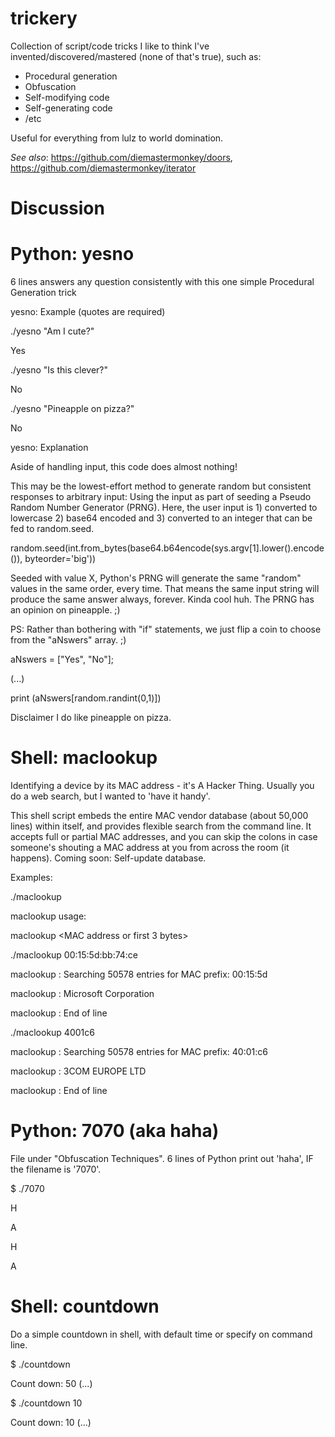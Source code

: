 # trickery
Collection of script/code tricks I like to think I've invented/discovered/mastered (none of that's true), such as:  

+ Procedural generation
+ Obfuscation
+ Self-modifying code
+ Self-generating code
+ /etc

Useful for everything from lulz to world domination.

*See also*: https://github.com/diemastermonkey/doors, https://github.com/diemastermonkey/iterator

# Discussion

# Python: yesno 
6 lines answers any question consistently with this one simple Procedural Generation trick

yesno: Example (quotes are required)

./yesno "Am I cute?"

  Yes
  
./yesno "Is this clever?"

  No
  
./yesno "Pineapple on pizza?"

  No
  
yesno: Explanation

Aside of handling input, this code does almost nothing!

This may be the lowest-effort method to generate random but consistent responses to arbitrary input: Using the input as part of seeding a Pseudo Random Number Generator (PRNG). Here, the user input is 1) converted to lowercase 2) base64 encoded and 3) converted to an integer that can be fed to random.seed. 

  random.seed(int.from_bytes(base64.b64encode(sys.argv[1].lower().encode()), byteorder='big'))

Seeded with value X, Python's PRNG will generate the same "random" values in the same order, every time.
That means the same input string will produce the same answer always, forever. Kinda cool huh. The PRNG has an opinion on pineapple. ;)

PS: Rather than bothering with "if" statements, we just flip a coin to choose from the "aNswers" array. ;)

  aNswers = ["Yes", "No"];
  
  (...)
  
  print (aNswers[random.randint(0,1)])

Disclaimer
I do like pineapple on pizza.

# Shell: maclookup

Identifying a device by its MAC address - it's A Hacker Thing. Usually you do a web search, but I wanted to 'have it handy'. 

This shell script embeds the entire MAC vendor database (about 50,000 lines) within itself, and provides flexible search from the command line. It accepts full or partial MAC addresses, and you can skip the colons in case someone's shouting a MAC address at you from across the room (it happens). Coming soon: Self-update database.

Examples:

./maclookup

maclookup usage:

maclookup <MAC address or first 3 bytes>

./maclookup 00:15:5d:bb:74:ce

  maclookup : Searching 50578 entries for MAC prefix: 00:15:5d
  
  maclookup : Microsoft Corporation
  
  maclookup : End of line


./maclookup 4001c6

  maclookup : Searching 50578 entries for MAC prefix: 40:01:c6
  
  maclookup : 3COM EUROPE LTD
  
  maclookup : End of line

# Python: 7070 (aka haha)

File under "Obfuscation Techniques". 6 lines of Python print out 'haha', IF the filename is '7070'.

$ ./7070

H

A

H

A

# Shell: countdown

Do a simple countdown in shell, with default time or specify on command line.

$ ./countdown

Count down: 50
(...)

$ ./countdown 10

Count down: 10
(...)





